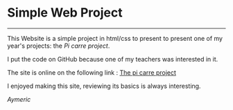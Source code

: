 # Simple Web Project
--------


This Website is a simple project in html/css to present to present one of my year's projects: the *Pi carre project*.

I put the code on GitHub because one of my teachers was interested in it.

The site is online on the following link : [The pi carre project](http://picarreproject.surge.sh/)

I enjoyed making this site, reviewing its basics is always interesting.

*Aymeric* 
